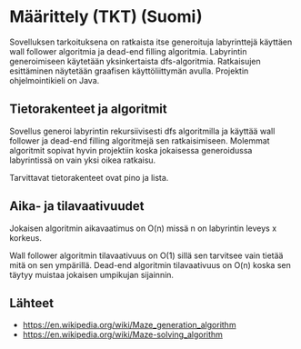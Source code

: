# Määrittely (TKT) (Suomi)
Sovelluksen tarkoituksena on ratkaista itse generoituja labyrinttejä käyttäen wall follower algoritmia ja dead-end filling algoritmia. Labyrintin generoimiseen käytetään yksinkertaista dfs-algoritmia. Ratkaisujen esittäminen näytetään graafisen käyttöliittymän avulla. Projektin ohjelmointikieli on Java.

## Tietorakenteet ja algoritmit
Sovellus generoi labyrintin rekursiivisesti dfs algoritmilla ja käyttää wall follower ja dead-end filling algoritmejä sen ratkaisimiseen. Molemmat algoritmit sopivat hyvin projektiin koska jokaisessa generoidussa labyrintissä on vain yksi oikea ratkaisu.

Tarvittavat tietorakenteet ovat pino ja lista.

## Aika- ja tilavaativuudet
Jokaisen algoritmin aikavaatimus on O(n) missä n on labyrintin leveys x korkeus.

Wall follower algoritmin tilavaativuus on O(1) sillä sen tarvitsee vain tietää mitä on sen ympärillä. Dead-end algoritmin tilavaativuus on O(n) koska sen täytyy muistaa jokaisen umpikujan sijainnin.

## Lähteet
- https://en.wikipedia.org/wiki/Maze_generation_algorithm
- https://en.wikipedia.org/wiki/Maze-solving_algorithm